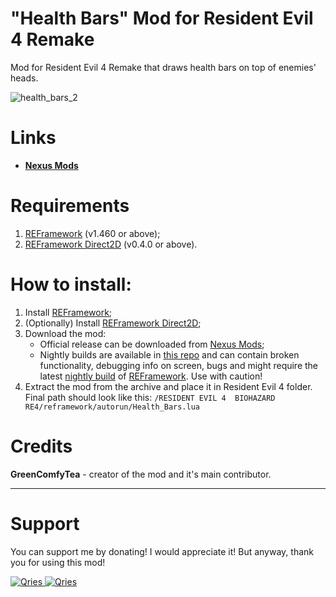 # "Health Bars" Mod for Resident Evil 4 Remake

Mod for Resident Evil 4 Remake that draws health bars on top of enemies' heads.

![health_bars_2](https://user-images.githubusercontent.com/30152047/226180919-2ddaacc2-f8c7-4688-8ec0-1958da87f91a.png)


# Links
* **[Nexus Mods](https://www.nexusmods.com/residentevil42023/mods/84)**

# Requirements
1. [REFramework](https://www.nexusmods.com/residentevil42023/mods/12) (v1.460 or above);
2. [REFramework Direct2D](https://www.nexusmods.com/residentevil42023/mods/83) (v0.4.0 or above).

# How to install:
1. Install [REFramework](https://www.nexusmods.com/residentevil42023/mods/12);
2. (Optionally) Install [REFramework Direct2D](https://www.nexusmods.com/residentevil42023/mods/83);
3. Download the mod:
    * Official release can be downloaded from [Nexus Mods](https://www.nexusmods.com/residentevil42023/mods/84);
    * Nightly builds are available in [this repo](https://github.com/GreenComfyTea/RE4-Health-Bars) and can contain broken functionality, debugging info on screen, bugs and might require the latest [nightly build](https://github.com/praydog/REFramework-nightly/releases) of [REFramework](https://www.nexusmods.com/residentevil42023/mods/12). Use with caution!
4. Extract the mod from the archive and place it in Resident Evil 4 folder. Final path should look like this: `/RESIDENT EVIL 4  BIOHAZARD RE4/reframework/autorun/Health_Bars.lua`

# Credits
**GreenComfyTea** - creator of the mod and it's main contributor.
  
***
# Support

You can support me by donating! I would appreciate it! But anyway, thank you for using this mod!

 <a href="https://streamelements.com/greencomfytea/tip">
  <img alt="Qries" src="https://panels.twitch.tv/panel-48897356-image-c6155d48-b689-4240-875c-f3141355cb56">
</a>
<a href="https://ko-fi.com/greencomfytea">
  <img alt="Qries" src="https://panels.twitch.tv/panel-48897356-image-c2fcf835-87e4-408e-81e8-790789c7acbc">
</a>

